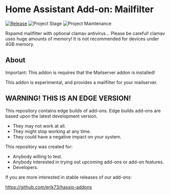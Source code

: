 # Home Assistant Add-on: Mailfilter

[![Release][release-shield]][release] ![Project Stage][project-stage-shield] ![Project Maintenance][maintenance-shield]

Rspamd mailfilter with optional clamav antivirus...
Please be careful! clamav uses huge amounts of memory!
It is not recommended for devices under 4GB memory.

## About

Important: This addon is requires that the Mailserver addon is installed!

This addon is experimental, and provides a mailfilter for your mailserver.

## WARNING! THIS IS AN EDGE VERSION!

This repository contains edge builds of add-ons.
Edge builds add-ons are based upon the latest development version.

- They may not work at all.
- They might stop working at any time.
- They could have a negative impact on your system.

This repository was created for:

- Anybody willing to test.
- Anybody interested in trying out upcoming add-ons or add-on features.
- Developers.

If you are more interested in stable releases of our add-ons:

<https://github.com/erik73/hassio-addons>

[maintenance-shield]: https://img.shields.io/maintenance/yes/2023.svg
[project-stage-shield]: https://img.shields.io/badge/project%20stage-experimental-yellow.svg
[release-shield]: https://img.shields.io/badge/version-4e603b7-blue.svg
[release]: https://github.com/erik73/addon-mailfilter/tree/4e603b7